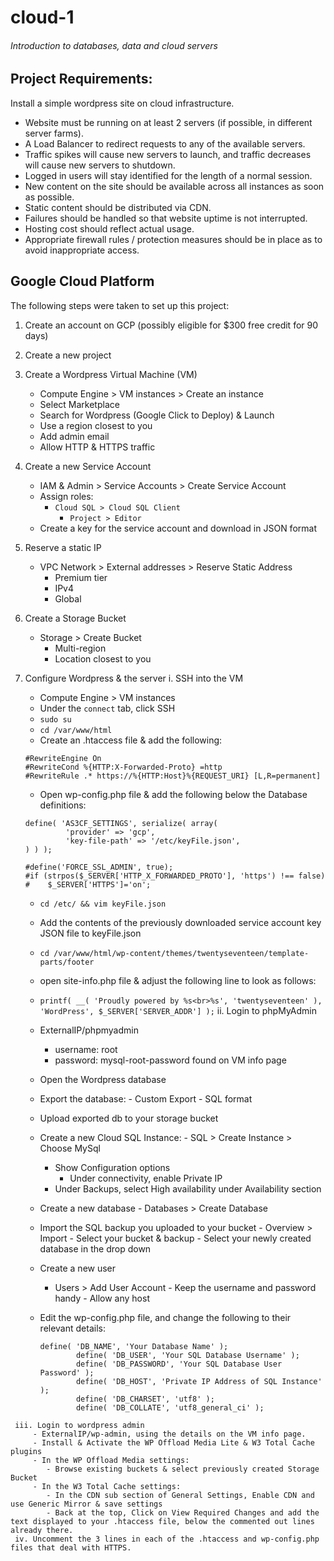 # cloud-1

###### Introduction to databases, data and cloud servers

## Project Requirements:

Install a simple wordpress site on cloud infrastructure.

   - Website must be running on at least 2 servers (if possible, in different server farms).
   - A Load Balancer to redirect requests to any of the available servers.
   - Traffic spikes will cause new servers to launch, and traffic decreases will cause new servers to shutdown.
   - Logged in users will stay identified for the length of a normal session.
   - New content on the site should be available across all instances as soon as possible.
   - Static content should be distributed via CDN.
   - Failures should be handled so that website uptime is not interrupted.
   - Hosting cost should reflect actual usage.
   - Appropriate firewall rules / protection measures should be in place as to avoid inappropriate access.

## Google Cloud Platform

The following steps were taken to set up this project:

   1. Create an account on GCP (possibly eligible for $300 free credit for 90 days)
   2. Create a new project
   3. Create a Wordpress Virtual Machine (VM)
      - Compute Engine > VM instances > Create an instance
      - Select Marketplace
      - Search for Wordpress (Google Click to Deploy) & Launch
	   - Use a region closest to you
	   - Add admin email 
	   - Allow HTTP & HTTPS traffic
   4. Create a new Service Account
      - IAM & Admin > Service Accounts > Create Service Account
	   - Assign roles:
         - `Cloud SQL > Cloud SQL Client`
			- `Project > Editor`
	   - Create a key for the service account and download in JSON format
   5. Reserve a static IP
      - VPC Network > External addresses > Reserve Static Address
		   - Premium tier
		   - IPv4
		   - Global
   6. Create a Storage Bucket
      - Storage > Create Bucket
		- Multi-region
		- Location closest to you
   7. Configure Wordpress & the server
      i. SSH into the VM
         - Compute Engine > VM instances
         - Under the `connect` tab, click SSH
         - `sudo su`
         - `cd /var/www/html`
         - Create an .htaccess file & add the following:
         
         ```
         #RewriteEngine On
         #RewriteCond %{HTTP:X-Forwarded-Proto} =http
         #RewriteRule .* https://%{HTTP:Host}%{REQUEST_URI} [L,R=permanent]
         ```
         - Open wp-config.php file & add the following below the Database definitions:
         
         ```
         define( 'AS3CF_SETTINGS', serialize( array(
                  'provider' => 'gcp',
                  'key-file-path' => '/etc/keyFile.json',
         ) ) );
      
         #define('FORCE_SSL_ADMIN', true);
         #if (strpos($_SERVER['HTTP_X_FORWARDED_PROTO'], 'https') !== false)
         #    $_SERVER['HTTPS']='on';
         ```
         - `cd /etc/ && vim keyFile.json`
         - Add the contents of the previously downloaded service account key JSON file to keyFile.json
         - `cd /var/www/html/wp-content/themes/twentyseventeen/template-parts/footer`
         - open site-info.php file & adjust the following line to look as follows:
         - `printf( __( 'Proudly powered by %s<br>%s', 'twentyseventeen' ), 'WordPress', $_SERVER['SERVER_ADDR'] );`
     ii. Login to phpMyAdmin 
         - ExternalIP/phpmyadmin 
		   - username: root
		   - password: mysql-root-password found on VM info page
         - Open the Wordpress database
         - Export the database: 
			   - Custom Export
			   - SQL format  
         - Upload exported db to your storage bucket
         - Create a new Cloud SQL Instance:
			   - SQL > Create Instance > Choose MySql
            - Show Configuration options
				- Under connectivity, enable Private IP
            - Under Backups, select High availability under Availability section
         - Create a new database
			   - Databases > Create Database
         - Import the SQL backup you uploaded to your bucket 
			   - Overview > Import 
			   - Select your bucket & backup
			   - Select your newly created database in the drop down
         - Create a new user
		      - Users > Add User Account
			   - Keep the username and password handy
			   - Allow any host
         - Edit the wp-config.php file, and change the following to their relevant details:
            
            ```
            define( 'DB_NAME', 'Your Database Name' );
            		define( 'DB_USER', 'Your SQL Database Username' );
            		define( 'DB_PASSWORD', 'Your SQL Database User Password' );
            		define( 'DB_HOST', 'Private IP Address of SQL Instance' );
            		define( 'DB_CHARSET', 'utf8' );
            		define( 'DB_COLLATE', 'utf8_general_ci' );
            ```
     iii. Login to wordpress admin
         - ExternalIP/wp-admin, using the details on the VM info page.
         - Install & Activate the WP Offload Media Lite & W3 Total Cache plugins
         - In the WP Offload Media settings:
            - Browse existing buckets & select previously created Storage Bucket
         - In the W3 Total Cache settings:
            - In the CDN sub section of General Settings, Enable CDN and use Generic Mirror & save settings
            - Back at the top, Click on View Required Changes and add the text displayed to your .htaccess file, below the commented out lines already there.
     iv. Uncomment the 3 lines in each of the .htaccess and wp-config.php files that deal with HTTPS.
